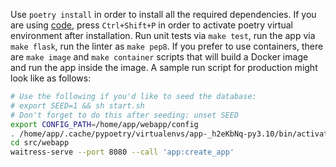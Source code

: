 Use `poetry install` in order to install all the required dependencies. If you are using [code](https://code.visualstudio.com/), press `Ctrl+Shift+P` in order to activate poetry virtual environment after installation. Run unit tests via `make test`, run the app via `make flask`, run the linter as `make pep8`. If you prefer to use containers, there are `make image` and `make container` scripts that will build a Docker image and run the app inside the image. A sample run script for production might look like as follows:

```sh
# Use the following if you'd like to seed the database:
# export SEED=1 && sh start.sh
# Don't forget to do this after seeding: unset SEED
export CONFIG_PATH=/home/app/webapp/config
. /home/app/.cache/pypoetry/virtualenvs/app-_h2eKbNq-py3.10/bin/activate
cd src/webapp
waitress-serve --port 8080 --call 'app:create_app'
```
